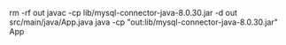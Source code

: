 rm -rf out
javac -cp lib/mysql-connector-java-8.0.30.jar -d out src/main/java/App.java
java -cp "out:lib/mysql-connector-java-8.0.30.jar" App
